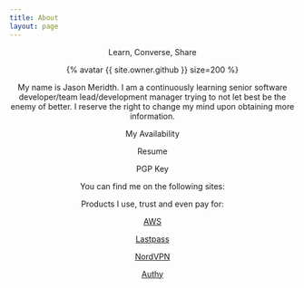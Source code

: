 ```yaml
---
title: About
layout: page
---
```


<center>
  <p class="message">
    Learn, Converse, Share
  </p>

  <p>{% avatar {{ site.owner.github }} size=200 %}</p>

  <p>My name is Jason Meridth. I am a continuously learning senior software developer/team lead/development manager trying to not let best be the enemy of better.  I reserve the right to change my mind upon obtaining more information.</p>

  <p><a href="https://calendly.com/jmeridth"><i class="fa fa-calendar fa-2x"></i></a></p>
  <p>My Availability</p>

  <p><a href="http://tinyurl.com/meridthresume"><i class="fa fa-file fa-2x"></i></a></p>
  <p>Resume</p>

  <p><a href="https://keybase.io/jmeridth/key.asc"><i class="fa fa-key fa-2x"></i></a></p>
  <p>PGP Key</p>

  <p>You can find me on the following sites:</p>

  <p class="social-icons">
    <a href="https://twitter.com/jmeridth"><i class="fa fa-twitter fa-2x"></i></a>
    <a href="https://github.com/jmeridth"><i class="fa fa-github fa-2x"></i></a>
    <a href="https://bitbucket.org/jmeridth"><i class="fa fa-bitbucket fa-2x"></i></a>
    <a href="https://www.linkedin.com/in/jmeridth"><i class="fa fa-linkedin fa-2x"></i></a>
    <a href="https://plus.google.com/+JasonMeridth"><i class="fa fa-google-plus-square fa-2x"></i></a>
    <a href="http://stackoverflow.com/users/963931/jmeridth"><i class="fa fa-stack-overflow fa-2x"></i></a>
    <a href="http://www.slideshare.net/jmeridth"><i class="fa fa-slideshare fa-2x"></i></a>
    <a href="https://speakerdeck.com/jmeridth"><i class="fa fa-microphone fa-2x"></i></a>
    <a href="https://instagram.com/jdmeridth/"><i class="fa fa-instagram fa-2x"></i></a>
    <a href="https://www.youtube.com/user/jmeridth"><i class="fa fa-youtube fa-2x"></i></a>
  </p>

  <p>Products I use, trust and even pay for:</p>

  <p class="social-icons"><i class="fa fa-server fa-2x"></i></p>
  <p><a href="https://aws.amazon.com"> AWS</a></p>
  <p class="social-icons"><i class="fa fa-lock fa-2x"></i></p>
  <p><a href="https://lastpass.com"> Lastpass</a></p>
  <p class="social-icons"><i class="fa fa-shield fa-2x"></i></p>
  <p><a href="https://www.nordvpn.com"> NordVPN</a></p>
  <p class="social-icons"><i class="fa fa-mobile fa-2x"></i></p>
  <p><a href="https://authy.com"> Authy</a> </p>
</center>
